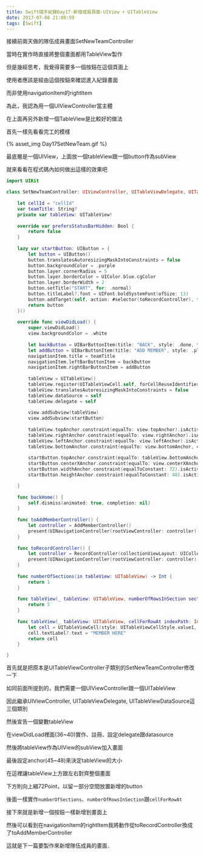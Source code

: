 ```yaml
---
title: Swift隨手紀錄Day17-新增成員頁面-UIView + UITableView
date: 2017-07-08 21:08:59
tags: [Swift]
---
```


接續前兩天做的隊伍成員畫面SetNewTeamController

當時在實作時直接將整個畫面都用TableView製作

但是幾經思考，我覺得需要多一個按鈕在這個頁面上

使用者應該是經由這個按鈕來確認進入紀錄畫面

而非使用navigationItem的rightItem

<!--more-->

為此，我認為用一個UIViewController當主體

在上面再另外新增一個TableView是比較好的做法

首先一樣先看看完工的模樣

{% asset_img Day17SetNewTeam.gif %}

最底層是一個UIView，上面放一個tableView跟一個button作為subView

就來看看在程式碼內如何做出這樣的效果吧

```swift
import UIKit

class SetNewTeamController: UIViewController, UITableViewDelegate, UITableViewDataSource {
    
    let cellId = "cellId"
    var teamTitle: String?
    private var tableView: UITableView!
    
    override var prefersStatusBarHidden: Bool {
        return false
    }
    
    lazy var startButton: UIButton = {
        let button = UIButton()
        button.translatesAutoresizingMaskIntoConstraints = false
        button.backgroundColor = .purple
        button.layer.cornerRadius = 5
        button.layer.borderColor = UIColor.blue.cgColor
        button.layer.borderWidth = 2
        button.setTitle("START", for: .normal)
        button.titleLabel?.font = UIFont.boldSystemFont(ofSize: 13)
        button.addTarget(self, action: #selector(toRecordController), for: .touchUpInside)
        return button
    }()
    
    override func viewDidLoad() {
        super.viewDidLoad()
        view.backgroundColor = .white
        
        let backButton = UIBarButtonItem(title: "BACK", style: .done, target: self, action: #selector(backHome))
        let addButton = UIBarButtonItem(title: "ADD MEMBER", style: .plain, target: self, action: #selector(toAddMemberController))
        navigationItem.title = teamTitle
        navigationItem.leftBarButtonItem = backButton
        navigationItem.rightBarButtonItem = addButton
        
        tableView = UITableView()
        tableView.register(UITableViewCell.self, forCellReuseIdentifier: cellId)
        tableView.translatesAutoresizingMaskIntoConstraints = false
        tableView.dataSource = self
        tableView.delegate = self
        
        view.addSubview(tableView)
        view.addSubview(startButton)
        
        tableView.topAnchor.constraint(equalTo: view.topAnchor).isActive = true
        tableView.rightAnchor.constraint(equalTo: view.rightAnchor).isActive = true
        tableView.leftAnchor.constraint(equalTo: view.leftAnchor).isActive = true
        tableView.bottomAnchor.constraint(equalTo: view.bottomAnchor, constant: -72).isActive = true
        
        startButton.topAnchor.constraint(equalTo: tableView.bottomAnchor, constant: 12).isActive = true
        startButton.centerXAnchor.constraint(equalTo: view.centerXAnchor).isActive = true
        startButton.widthAnchor.constraint(equalToConstant: 72).isActive = true
        startButton.heightAnchor.constraint(equalToConstant: 48).isActive = true

    }
    
    func backHome() {
        self.dismiss(animated: true, completion: nil)
    }
    
    func toAddMemberController() {
        let controller = AddMemberController()
        present(UINavigationController(rootViewController: controller), animated: true, completion: nil)
    }
    
    func toRecordController() {
        let controller = RecordController(collectionViewLayout: UICollectionViewFlowLayout())
        present(UINavigationController(rootViewController: controller), animated: true, completion: nil)
    }
    
    func numberOfSections(in tableView: UITableView) -> Int {
        return 1
    }
    
    func tableView(_ tableView: UITableView, numberOfRowsInSection section: Int) -> Int {
        return 5
    }
    
    func tableView(_ tableView: UITableView, cellForRowAt indexPath: IndexPath) -> UITableViewCell {
        let cell = UITableViewCell(style: UITableViewCellStyle.value1, reuseIdentifier: cellId)
        cell.textLabel?.text = "MEMBER HERE"
        return cell
    }

}

```

首先就是把原本是UITableViewController子類別的SetNewTeamController修改一下

如同前面所提到的，我們需要一個UIViewController跟一個UITableView

因此繼承UIViewController, UITableViewDelegate, UITableViewDataSource這三個類別

然後宣告一個變數tableView

在viewDidLoad裡面(36~40)實作、註冊、設定delegate跟datasource

然後將tableView作為UIView的subView加入畫面

最後設定anchor(45~48)來決定tableView的大小

在這裡讓tableView上方跟左右對齊整個畫面

下方則向上縮72Point，以留一部分空間放置新增的button

後面一樣實作`numberOfSections`、`numberOfRowsInSection`跟`cellForRowAt`

接下來就是新增一個按鈕一樣新增到畫面上

然後可以看到在navigationItem的rightItem我將動作從toRecordController換成了toAddMemberController

這就是下一篇要製作來新增隊伍成員的畫面．
